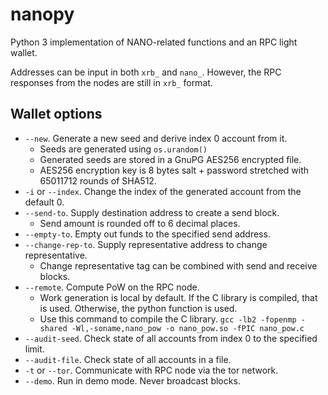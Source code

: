 # nanopy
Python 3 implementation of NANO-related functions and an RPC light wallet.

Addresses can be input in both `xrb_` and `nano_`. However, the RPC responses from the nodes are still in `xrb_` format.

## Wallet options
* `--new`. Generate a new seed and derive index 0 account from it.
  * Seeds are generated using `os.urandom()`
  * Generated seeds are stored in a GnuPG AES256 encrypted file.
  * AES256 encryption key is 8 bytes salt + password stretched with 65011712 rounds of SHA512.
* `-i` or `--index`. Change the index of the generated account from the default 0.
* `--send-to`. Supply destination address to create a send block.
  * Send amount is rounded off to 6 decimal places.
* `--empty-to`. Empty out funds to the specified send address.
* `--change-rep-to`. Supply representative address to change representative.
  * Change representative tag can be combined with send and receive blocks.
* `--remote`. Compute PoW on the RPC node.
  * Work generation is local by default. If the C library is compiled, that is used. Otherwise, the python function is used.
  * Use this command to compile the C library. `gcc -lb2 -fopenmp -shared -Wl,-soname,nano_pow -o nano_pow.so -fPIC nano_pow.c`
* `--audit-seed`. Check state of all accounts from index 0 to the specified limit.
* `--audit-file`. Check state of all accounts in a file.
* `-t` or `--tor`. Communicate with RPC node via the tor network.
* `--demo`. Run in demo mode. Never broadcast blocks.
